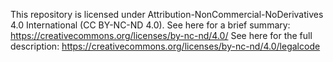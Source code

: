 This repository is licensed under Attribution-NonCommercial-NoDerivatives 4.0 International (CC BY-NC-ND 4.0).
See here for a brief summary:
https://creativecommons.org/licenses/by-nc-nd/4.0/
See here for the full description:
https://creativecommons.org/licenses/by-nc-nd/4.0/legalcode
